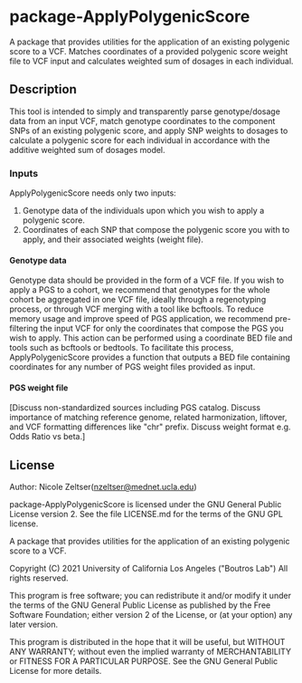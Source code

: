 # package-ApplyPolygenicScore

A package that provides utilities for the application of an existing polygenic score to a VCF.
Matches coordinates of a provided polygenic score weight file to VCF input and calculates weighted sum of dosages in each individual.

## Description
This tool is intended to simply and transparently parse genotype/dosage data from an input VCF, match genotype coordinates to the component SNPs of an existing polygenic score, and apply SNP weights to dosages to calculate a polygenic score for each individual in accordance with the additive weighted sum of dosages model.

### Inputs
ApplyPolygenicScore needs only two inputs: 
1. Genotype data of the individuals upon which you wish to apply a polygenic score.
2. Coordinates of each SNP that compose the polygenic score you with to apply, and their associated weights (weight file).

#### Genotype data
Genotype data should be provided in the form of a VCF file. If you wish to apply a PGS to a cohort, we recommend that genotypes for the whole cohort be aggregated in one VCF file, ideally through a regenotyping process, or through VCF merging with a tool like bcftools. To reduce memory usage and improve speed of PGS application, we recommend pre-filtering the input VCF for only the coordinates that compose the PGS you wish to apply. This action can be performed using a coordinate BED file and tools such as bcftools or bedtools. To facilitate this process, ApplyPolygenicScore provides a function that outputs a BED file containing coordinates for any number of PGS weight files provided as input.

#### PGS weight file
[Discuss non-standardized sources including PGS catalog. Discuss importance of matching reference genome, related harmonization, liftover, and VCF formatting differences like "chr" prefix. Discuss weight format e.g. Odds Ratio vs beta.]

## License

Author: Nicole Zeltser(nzeltser@mednet.ucla.edu)

package-ApplyPolygenicScore is licensed under the GNU General Public License version 2. See the file LICENSE.md for the terms of the GNU GPL license.

A package that provides utilities for the application of an existing polygenic score to a VCF.

Copyright (C) 2021 University of California Los Angeles ("Boutros Lab") All rights reserved.

This program is free software; you can redistribute it and/or modify it under the terms of the GNU General Public License as published by the Free Software Foundation; either version 2 of the License, or (at your option) any later version.

This program is distributed in the hope that it will be useful, but WITHOUT ANY WARRANTY; without even the implied warranty of MERCHANTABILITY or FITNESS FOR A PARTICULAR PURPOSE. See the GNU General Public License for more details.
